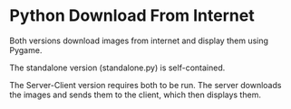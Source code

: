 Python Download From Internet
=============================
Both versions download images from internet and display them using Pygame.

The standalone version (standalone.py) is self-contained.

The Server-Client version requires both to be run. The server downloads the images and sends them to the client, which then displays them.
